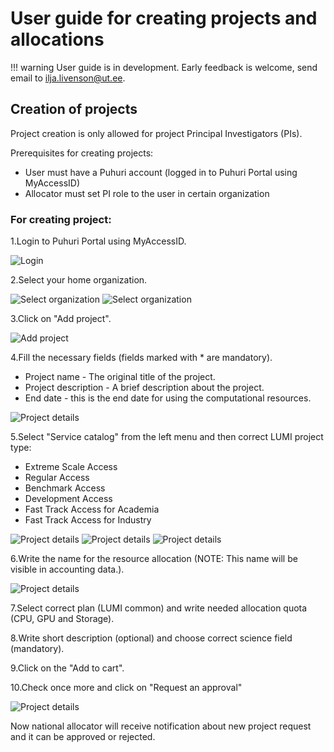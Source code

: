# User guide for creating projects and allocations

!!! warning
    User guide is in development. Early feedback is welcome, send email to ilja.livenson@ut.ee.

## Creation of projects

Project creation is only allowed for project Principal Investigators (PIs).

Prerequisites for creating projects:

- User must have a Puhuri account (logged in to Puhuri Portal using MyAccessID)
- Allocator must set PI role to the user in certain organization

### For creating project:

1.Login to Puhuri Portal using MyAccessID.
   
 ![Login](../../assets/Login.PNG)

2.Select your home organization.

 ![Select organization](../../assets/Select%20workspace.PNG)
 ![Select organization](../../assets/Select%20workspace_1.PNG)

3.Click on "Add project".
   
 ![Add project](../../assets/Add%20project.PNG)

4.Fill the necessary fields (fields marked with * are mandatory).

- Project name - The original title of the project.
- Project description - A brief description about the project.
- End date - this is the end date for using the computational resources.
    
 ![Project details](../../assets/Project%20details.PNG)

5.Select "Service catalog" from the left menu and then correct LUMI project type:

- Extreme Scale Access
- Regular Access
- Benchmark Access
- Development Access
- Fast Track Access for Academia
- Fast Track Access for Industry
    
 ![Project details](../../assets/Service%20catalog.PNG)
 ![Project details](../../assets/LUMI%20resource.PNG)
 ![Project details](../../assets/Available%20resources.PNG)

6.Write the name for the resource allocation (NOTE: This name will be visible in accounting data.).

 ![Project details](../../assets/Resource%20config.PNG)

7.Select correct plan (LUMI common) and write needed allocation quota (CPU, GPU and Storage).

8.Write short description (optional) and choose correct science field (mandatory).

9.Click on the "Add to cart".

10.Check once more and click on "Request an approval"

 ![Project details](../../assets/Approval%20request.PNG)

Now national allocator will receive notification about new project request and it can be approved or rejected.